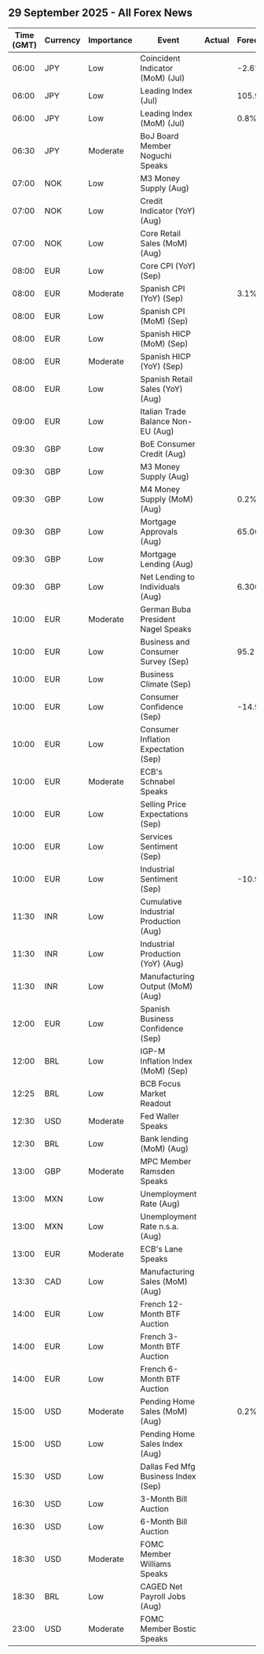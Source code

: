 ## 29 September 2025 - All Forex News

| Time (GMT) | Currency | Importance | Event | Actual | Forecast | Previous |
|------|----------|------------|-------|--------|----------|----------|
| 06:00 | JPY | Low | Coincident Indicator (MoM) (Jul) |  | -2.6% | 0.7% |
| 06:00 | JPY | Low | Leading Index (Jul) |  | 105.9 | 105.6 |
| 06:00 | JPY | Low | Leading Index (MoM) (Jul) |  | 0.8% | 0.8% |
| 06:30 | JPY | Moderate | BoJ Board Member Noguchi Speaks |  |  |  |
| 07:00 | NOK | Low | M3 Money Supply (Aug) |  |  | 3,455.3B |
| 07:00 | NOK | Low | Credit Indicator (YoY) (Aug) |  |  | 4.1% |
| 07:00 | NOK | Low | Core Retail Sales (MoM) (Aug) |  |  | 0.6% |
| 08:00 | EUR | Low | Core CPI (YoY) (Sep) |  |  | 2.4% |
| 08:00 | EUR | Moderate | Spanish CPI (YoY) (Sep) |  | 3.1% | 2.7% |
| 08:00 | EUR | Low | Spanish CPI (MoM) (Sep) |  |  | 0.0% |
| 08:00 | EUR | Low | Spanish HICP (MoM) (Sep) |  |  | 0.0% |
| 08:00 | EUR | Moderate | Spanish HICP (YoY) (Sep) |  |  | 2.7% |
| 08:00 | EUR | Low | Spanish Retail Sales (YoY) (Aug) |  |  | 4.7% |
| 09:00 | EUR | Low | Italian Trade Balance Non-EU (Aug) |  |  | 5.99B |
| 09:30 | GBP | Low | BoE Consumer Credit (Aug) |  |  | 1.622B |
| 09:30 | GBP | Low | M3 Money Supply (Aug) |  |  | 3,146.6B |
| 09:30 | GBP | Low | M4 Money Supply (MoM) (Aug) |  | 0.2% | 0.1% |
| 09:30 | GBP | Low | Mortgage Approvals (Aug) |  | 65.00K | 65.35K |
| 09:30 | GBP | Low | Mortgage Lending (Aug) |  |  | 4.52B |
| 09:30 | GBP | Low | Net Lending to Individuals (Aug) |  | 6.300B | 6.144B |
| 10:00 | EUR | Moderate | German Buba President Nagel Speaks |  |  |  |
| 10:00 | EUR | Low | Business and Consumer Survey (Sep) |  | 95.2 | 95.2 |
| 10:00 | EUR | Low | Business Climate (Sep) |  |  | -0.72 |
| 10:00 | EUR | Low | Consumer Confidence (Sep) |  | -14.9 | -14.9 |
| 10:00 | EUR | Low | Consumer Inflation Expectation (Sep) |  |  | 25.9 |
| 10:00 | EUR | Moderate | ECB's Schnabel Speaks |  |  |  |
| 10:00 | EUR | Low | Selling Price Expectations (Sep) |  |  | 6.7 |
| 10:00 | EUR | Low | Services Sentiment (Sep) |  |  | 3.6 |
| 10:00 | EUR | Low | Industrial Sentiment (Sep) |  | -10.9 | -10.3 |
| 11:30 | INR | Low | Cumulative Industrial Production (Aug) |  |  | 2.30% |
| 11:30 | INR | Low | Industrial Production (YoY) (Aug) |  |  | 3.5% |
| 11:30 | INR | Low | Manufacturing Output (MoM) (Aug) |  |  | 5.4% |
| 12:00 | EUR | Low | Spanish Business Confidence (Sep) |  |  | -6.7 |
| 12:00 | BRL | Low | IGP-M Inflation Index (MoM) (Sep) |  |  | 0.36% |
| 12:25 | BRL | Low | BCB Focus Market Readout |  |  |  |
| 12:30 | USD | Moderate | Fed Waller Speaks |  |  |  |
| 12:30 | BRL | Low | Bank lending (MoM) (Aug) |  |  | 0.4% |
| 13:00 | GBP | Moderate | MPC Member Ramsden Speaks |  |  |  |
| 13:00 | MXN | Low | Unemployment Rate (Aug) |  |  | 2.60% |
| 13:00 | MXN | Low | Unemployment Rate n.s.a. (Aug) |  |  | 2.80% |
| 13:00 | EUR | Moderate | ECB's Lane Speaks |  |  |  |
| 13:30 | CAD | Low | Manufacturing Sales (MoM) (Aug) |  |  | 2.5% |
| 14:00 | EUR | Low | French 12-Month BTF Auction |  |  | 2.048% |
| 14:00 | EUR | Low | French 3-Month BTF Auction |  |  | 2.007% |
| 14:00 | EUR | Low | French 6-Month BTF Auction |  |  | 2.027% |
| 15:00 | USD | Moderate | Pending Home Sales (MoM) (Aug) |  | 0.2% | -0.4% |
| 15:00 | USD | Low | Pending Home Sales Index (Aug) |  |  | 71.7 |
| 15:30 | USD | Low | Dallas Fed Mfg Business Index (Sep) |  |  | -1.8 |
| 16:30 | USD | Low | 3-Month Bill Auction |  |  | 3.860% |
| 16:30 | USD | Low | 6-Month Bill Auction |  |  | 3.705% |
| 18:30 | USD | Moderate | FOMC Member Williams Speaks |  |  |  |
| 18:30 | BRL | Low | CAGED Net Payroll Jobs (Aug) |  |  | 129.78K |
| 23:00 | USD | Moderate | FOMC Member Bostic Speaks |  |  |  |
